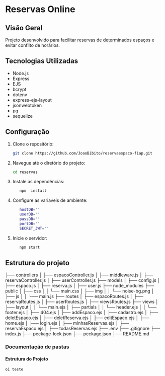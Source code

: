 # Reservas Online

## Visão Geral

Projeto desenvolvido para facilitar reservas de determinados espaços e evitar conflito de horários.

## Tecnologias Utilizadas

- Node.js
- Express
- EJS
- bcrypt
- dotenv
- express-ejs-layout
- jsonwebtoken
- pg
- sequelize

## Configuração

1. Clone o repositório:
   ```bash
   git clone https://github.com/JoaoBibito/reservaespaco-fiap.git
   ```
2. Navegue até o diretório do projeto:
   ```bash
   cd reservas
   ```
3. Instale as dependências:
   ```bash
      npm  install
   ```
4. Configure as variaveis de ambiente:

   ```bash
      hostDB=''
      userDB=''
      passDB=''
      portDB=''
      SECRET_JWT=''
   ```

5. Inicie o servidor:
   ```bash
      npm start
   ```

## Estrutura do projeto

├── controllers
│ ├── espacoController.js
│ ├── middleware.js
│ ├── reservaController.js
│ ├── userController.js
├── models
│ ├── config.js
│ ├── espaco.js
│ ├── reserva.js
│ ├── user.js
├── node_modules
├── public
│ ├── css
│ │ └── main.css
│ ├── img
│ │ └── noise-bg.png
│ ├── js
│ │ └── main.js
├── routes
│ ├── espacoRoutes.js
│ ├── reservaRoutes.js
│ ├── userRoutes.js
│ ├── viewsRoutes.js
├── views
│ ├── layout
│ │ └── main.ejs
│ ├── partials
│ │ └── header.ejs
│ │ └── footer.ejs
│ ├── 404.ejs
│ ├── addEspaco.ejs
│ ├── cadastro.ejs
│ ├── deletEspaco.ejs
│ ├── deletReserva.ejs
│ ├── editEspaco.ejs
│ ├── home.ejs
│ ├── login.ejs
│ ├── minhasReservas.ejs
│ ├── reservaEspaco.ejs
│ ├── todasReservas.ejs
├── .env
├── .gitignore
├── index.js
├── peckage-lock.json
├── peckage.json
├── README.md

### Documentação de pastas

#### Estrutura do Projeto

```markdown
oi teste
```
